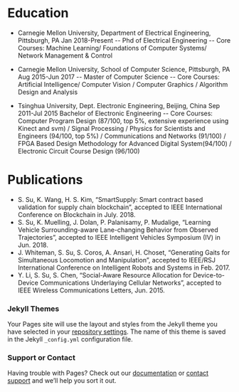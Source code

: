 # Education

- Carnegie Mellon University, Department of Electrical Engineering, Pittsburgh, PA    Jan 2018-Present
-- Phd of Electrical Engineering
-- Core Courses: Machine Learning/ Foundations of Computer Systems/ Network Management & Control

- Carnegie Mellon University, School of Computer Science, Pittsburgh, PA   Aug 2015-Jun 2017
-- Master of Computer Science
-- Core Courses: Artificial Intelligence/ Computer Vision / Computer Graphics / Algorithm Design and Analysis

- Tsinghua University, Dept. Electronic Engineering, Beijing, China    Sep 2011-Jul 2015
Bachelor of Electronic Engineering
-- Core Courses: Computer Program Design (87/100, top 5%, extensive experience using Kinect and svm) / Signal Processing / Physics for Scientists and Engineers (94/100, top 5%) / Communications and Networks (91/100) / FPGA Based Design Methodology for Advanced Digital System(94/100) / Electronic Circuit Course Design (96/100)

# Publications

- S. Su, K. Wang, H. S. Kim, “SmartSupply: Smart contract based validation for supply chain blockchain”, accepted to IEEE International Conference on Blockchain in July. 2018.
- S. Su, K. Muelling, J. Dolan, P. Palanisamy, P. Mudalige, “Learning Vehicle Surrounding-aware Lane-changing Behavior from Observed Trajectories”, accepted to IEEE Intelligent Vehicles Symposium (IV) in Jun. 2018.
- J. Whiteman, S. Su, S. Coros, A. Ansari, H. Choset, “Generating Gaits for Simultaneous Locomotion and Manipulation”, accepted to IEEE/RSJ International Conference on Intelligent Robots and Systems in Feb. 2017.
- Y. Li, S. Su, S. Chen, “Social-Aware Resource Allocation for Device-to-Device Communications Underlaying Cellular Networks”, accepted to IEEE Wireless Communications Letters, Jun. 2015.

### Jekyll Themes

Your Pages site will use the layout and styles from the Jekyll theme you have selected in your [repository settings](https://github.com/sushuang9210/ShuangSu/settings). The name of this theme is saved in the Jekyll `_config.yml` configuration file.

### Support or Contact

Having trouble with Pages? Check out our [documentation](https://help.github.com/categories/github-pages-basics/) or [contact support](https://github.com/contact) and we’ll help you sort it out.
